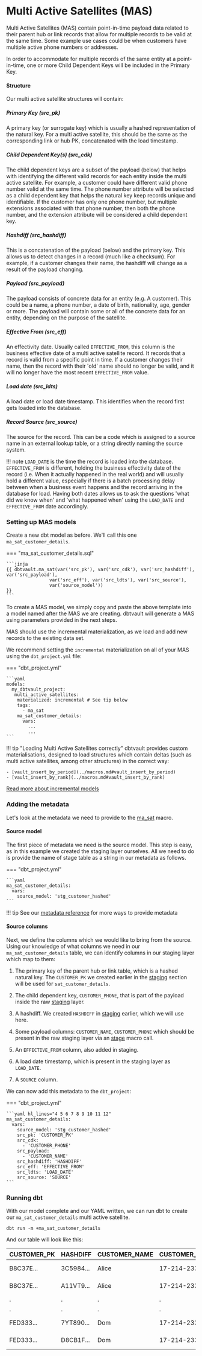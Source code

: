 # Multi Active Satellites (MAS)

Multi Active Satellites (MAS) contain point-in-time payload data related to their parent hub or link records that
allow for multiple records to be valid at the same time. Some example use cases could be when customers have multiple active 
phone numbers or addresses. 

In order to accommodate for multiple records of the same entity at a point-in-time, one or more Child Dependent Keys 
will be included in the Primary Key. 

#### Structure

Our multi active satellite structures will contain:

##### Primary Key (src_pk)
A primary key (or surrogate key) which is usually a hashed representation of the natural key.
For a multi active satellite, this should be the same as the corresponding link or hub PK, concatenated with the load timestamp.

##### Child Dependent Key(s) (src_cdk)
The child dependent keys are a subset of the payload (below) that helps with identifying the different valid records 
for each entity inside the multi active satellite. For example, a customer could have different valid phone number valid
at the same time. The phone number attribute will be selected as a child dependent key that helps the natural key keep 
records unique and identifiable. If the customer has only one phone number, but multiple extensions associated with that 
phone number, then both the phone number, and the extension attribute will be considered a child dependent key. 

##### Hashdiff (src_hashdiff)
This is a concatenation of the payload (below) and the primary key. This allows us to 
detect changes in a record (much like a checksum). For example, if a customer changes their name, the hashdiff 
will change as a result of the payload changing. 

##### Payload (src_payload)
The payload consists of concrete data for an entity (e.g. A customer). This could be
a name, a phone number, a date of birth, nationality, age, gender or more. The payload will contain some or all of the
concrete data for an entity, depending on the purpose of the satellite. 

##### Effective From (src_eff)
An effectivity date. Usually called `EFFECTIVE_FROM`, this column is the business effective date of a multi active
satellite record. It records that a record is valid from a specific point in time.
If a customer changes their name, then the record with their 'old' name should no longer be valid, and it will no 
longer have the most recent `EFFECTIVE_FROM` value. 

##### Load date (src_ldts)
A load date or load date timestamp. This identifies when the record first gets loaded into the database.

##### Record Source (src_source)
The source for the record. This can be a code which is assigned to a source name in an external lookup table, 
or a string directly naming the source system.

!!! note
    `LOAD_DATE` is the time the record is loaded into the database. `EFFECTIVE_FROM` is different, 
    holding the business effectivity date of the record (i.e. When it actually happened in the real world) and will usually 
    hold a different value, especially if there is a batch processing delay between when a business event happens and the 
    record arriving in the database for load. Having both dates allows us to ask the questions 'what did we know when' 
    and 'what happened when' using the `LOAD_DATE` and `EFFECTIVE_FROM` date accordingly. 

### Setting up MAS models

Create a new dbt model as before. We'll call this one `ma_sat_customer_details`.

=== "ma_sat_customer_details.sql"

    ```jinja
    {{ dbtvault.ma_sat(var('src_pk'), var('src_cdk'), var('src_hashdiff'), var('src_payload'),
                    var('src_eff'), var('src_ldts'), var('src_source'),
                    var('source_model'))                                   }}
    ```

To create a MAS model, we simply copy and paste the above template into a model named after the MAS we
are creating. dbtvault will generate a MAS using parameters provided in the next steps.

MAS should use the incremental materialization, as we load and add new records to the existing data set. 

We recommend setting the `incremental` materialization on all of your MAS using the `dbt_project.yml` file:

=== "dbt_project.yml"

    ```yaml
    models:
      my_dbtvault_project:
       multi_active_satellites:
        materialized: incremental # See tip below
        tags:
          - ma_sat
        ma_sat_customer_details:
          vars:
            ...
            ...
    ```

!!! tip "Loading Multi Active Satellites correctly"
    dbtvault provides custom materialisations, designed to load structures which contain deltas (such as multi active satellites, among other structures) 
    in the correct way:
    
    - [vault_insert_by_period](../macros.md#vault_insert_by_period)
    - [vault_insert_by_rank](../macros.md#vault_insert_by_rank)

[Read more about incremental models](https://docs.getdbt.com/docs/building-a-dbt-project/building-models/configuring-incremental-models/)

### Adding the metadata

Let's look at the metadata we need to provide to the [ma_sat](../macros.md#ma_sat) macro.

#### Source model

The first piece of metadata we need is the source model. This step is easy, as in this example we created the 
staging layer ourselves.  All we need to do is provide the name of stage table as a string in our metadata 
as follows.

=== "dbt_project.yml"

    ```yaml
    ma_sat_customer_details:
      vars:
        source_model: 'stg_customer_hashed'
    ```

!!! tip
    See our [metadata reference](../metadata.md#multi-active-satellites-mas) for more ways to provide metadata

#### Source columns

Next, we define the columns which we would like to bring from the source.
Using our knowledge of what columns we need in our ```ma_sat_customer_details``` table, we can identify columns in our
staging layer which map to them:

1. The primary key of the parent hub or link table,  which is a hashed natural key. 
The `CUSTOMER_PK` we created earlier in the [staging](tut_staging.md) section will be used for `sat_customer_details`.

2. The child dependent key, `CUSTOMER_PHONE`, that is part of the payload inside the raw [staging](../macros.md#stage) layer.  
3. A hashdiff. We created `HASHDIFF` in [staging](tut_staging.md) earlier, which we will use here.
4. Some payload columns: `CUSTOMER_NAME`, `CUSTOMER_PHONE` which should be present in the 
raw staging layer via an [stage](../macros.md#stage) macro call.
5. An `EFFECTIVE_FROM` column, also added in staging. 
6. A load date timestamp, which is present in the staging layer as `LOAD_DATE`. 
7. A `SOURCE` column.

We can now add this metadata to the `dbt_project`:

=== "dbt_project.yml"

    ```yaml hl_lines="4 5 6 7 8 9 10 11 12"
    ma_sat_customer_details:
      vars:
        source_model: 'stg_customer_hashed'
        src_pk: 'CUSTOMER_PK'
        src_cdk: 
          - 'CUSTOMER_PHONE'
        src_payload:
          - 'CUSTOMER_NAME'
        src_hashdiff: 'HASHDIFF'
        src_eff: 'EFFECTIVE_FROM'
        src_ldts: 'LOAD_DATE'
        src_source: 'SOURCE'
    ```

### Running dbt

With our model complete and our YAML written, we can run dbt to create our `ma_sat_customer_details` multi active satellite.

`dbt run -m +ma_sat_customer_details`

And our table will look like this:

| CUSTOMER_PK  | HASHDIFF     | CUSTOMER_NAME | CUSTOMER_PHONE  | EFFECTIVE_FROM | LOAD_DATE   | SOURCE |
| ------------ | ------------ | ----------    | --------------- | -------------- | ----------- | ------ |
| B8C37E...    | 3C5984...    | Alice         | 17-214-233-1214 | 1993-01-01     | 1993-01-01  | 1      |
| B8C37E...    | A11VT9...    | Alice         | 17-214-233-1224 | 1993-01-01     | 1993-01-01  | 1      |
| .            | .            | .             | .               | .              | .           | 1      |
| .            | .            | .             | .               | .              | .           | 1      |
| FED333...    | 7YT890...    | Dom           | 17-214-233-1217 | 1993-01-01     | 1993-01-01  | 1      |
| FED333...    | D8CB1F...    | Dom           | 17-214-233-1227 | 1993-01-01     | 1993-01-01  | 1      |